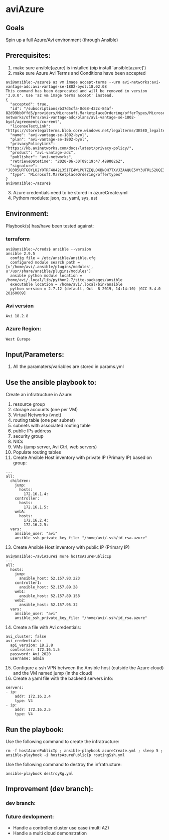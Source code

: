# aviAzure

## Goals
Spin up a full Azure/Avi environment (through Ansible)

## Prerequisites:
1. make sure ansible[azure] is installed (pip install 'ansible[azure]')
2. make sure Azure Avi Terms and Conditions have been accepted
```
avi@ansible:~/azure$ az vm image accept-terms --urn avi-networks:avi-vantage-adc:avi-vantage-se-1802-byol:18.02.08
This command has been deprecated and will be removed in version '3.0.0'. Use 'az vm image terms accept' instead.
{
  "accepted": true,
  "id": "/subscriptions/b37d5cfa-0c68-422c-84af-82d99bb0ffd5/providers/Microsoft.MarketplaceOrdering/offerTypes/Microsoft.MarketplaceOrdering/offertypes/publishers/avi-networks/offers/avi-vantage-adc/plans/avi-vantage-se-1802-byol/agreements/current",
  "licenseTextLink": "https://storelegalterms.blob.core.windows.net/legalterms/3E5ED_legalterms_AVI%253a2DNETWORKS%253a24AVI%253a2DVANTAGE%253a2DADC%253a24AVI%253a2DVANTAGE%253a2DSE%253a2D1802%253a2DBYOL%253a24FLXT6XNKN4CQRSJSKMF476KLU5OMSED26Q3JQW4RQAE35JZC7HMGUKB4VAFG5J7QAXONDT6Q3MJEKE7ERDOYGCOKAVZW5QSODVHVABI.txt",
  "name": "avi-vantage-se-1802-byol",
  "plan": "avi-vantage-se-1802-byol",
  "privacyPolicyLink": "https://kb.avinetworks.com/docs/latest/privacy-policy/",
  "product": "avi-vantage-adc",
  "publisher": "avi-networks",
  "retrieveDatetime": "2020-06-30T09:19:47.4890026Z",
  "signature": "JO3R5URTGOYLU2YOTRF4O42L35ITE4WLPUTZEQLOXBNOH7TXVJZAAQUE5VY3UFRLS2UQE3G5WEDRAYWHBAHF5OK36I3MKQIODX3WBEQ",
  "type": "Microsoft.MarketplaceOrdering/offertypes"
}
avi@ansible:~/azure$

```
3. Azure credentials need to be stored in azureCreate.yml
4. Pythom modules: json, os, yaml, sys, ast

## Environment:

Playbook(s) has/have been tested against:


### terraform

```
avi@ansible:~/creds$ ansible --version
ansible 2.9.5
  config file = /etc/ansible/ansible.cfg
  configured module search path = [u'/home/avi/.ansible/plugins/modules', u'/usr/share/ansible/plugins/modules']
  ansible python module location = /home/avi/.local/lib/python2.7/site-packages/ansible
  executable location = /home/avi/.local/bin/ansible
  python version = 2.7.12 (default, Oct  8 2019, 14:14:10) [GCC 5.4.0 20160609]
```

### Avi version

```
Avi 18.2.8
```

### Azure  Region:

```
West Europe
```

## Input/Parameters:

1. All the paramaters/variables are stored in params.yml

## Use the ansible playbook to:
Create an infratructure in Azure:
1. resource group
2. storage accounts (one per VM)
3. Virtual Networks (vnet)
4. routing table (one per subnet)
6. subnets with associated routing table
7. public IPs address
8. security group
9. NICs
10. VMs (jump server, Avi Ctrl, web servers)
11. Populate routing tables
12. Create Ansible Host inventory with private IP (Primary IP) based on group:
```
---
all:
  children:
    jump:
      hosts:
        172.16.1.4:
    controller:
      hosts:
        172.16.1.5:
    webA:
      hosts:
        172.16.2.4:
        172.16.2.5:
  vars:
    ansible_user: "avi"
    ansible_ssh_private_key_file: "/home/avi/.ssh/id_rsa.azure"
```
13. Create Ansible Host inventory with public IP (Primary IP)
```
avi@ansible:~/aviAzure$ more hostsAzurePublicIp
---
all:
  hosts:
    jump:
      ansible_host: 52.157.93.223
    controller1:
      ansible_host: 52.157.89.28
    web1:
      ansible_host: 52.157.89.158
    web2:
      ansible_host: 52.157.95.32
  vars:
    ansible_user: "avi"
    ansible_ssh_private_key_file: "/home/avi/.ssh/id_rsa.azure"
```
14. Create a file with Avi credentials:
```
avi_cluster: false
avi_credentials:
  api_version: 18.2.8
  controller: 172.16.1.5
  password: Avi_2020
  username: admin
```

15. Configure a ssh VPN between the Ansible host (outside the Azure cloud) and the VM named jump (in the cloud)
16. Create a yaml file with the backend servers info:
```
servers:
- ip:
    addr: 172.16.2.4
    type: V4
- ip:
    addr: 172.16.2.5
    type: V4
```

## Run the playbook:
Use the following command to create the infratructure:
```
rm -f hostAzurePublicIp ; ansible-playbook azureCreate.yml ; sleep 5 ; ansible-playbook -i hostsAzurePublicIp routingSsh.yml
```
Use the following command to destroy the infratructure:
```
ansible-playbook destroyRg.yml
```

## Improvement (dev branch):

### dev branch:

### future devlopment:
- Handle a controller cluster use case (multi AZ)
- Handle a multi cloud demonstration
